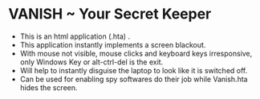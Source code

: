 # VANISH ~ Your Secret Keeper
* This is an html application (.hta) .
* This application instantly implements a screen blackout.
* With mouse not visible, mouse clicks and keyboard keys irresponsive, only Windows Key or alt-ctrl-del is the exit.
* Will help to instantly disguise the laptop to look like it is switched off.
* Can be used for enabling spy softwares do their job while Vanish.hta hides the screen.
